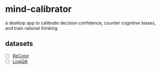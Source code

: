 # mind-calibrator
a desktop app to calibrate decision confidence, counter cognitive biases, and train rational thinking


## datasets

- [ ] [ReColor](https://whyu.me/reclor/)
- [ ] [LogiQA](https://github.com/lgw863/LogiQA-dataset)